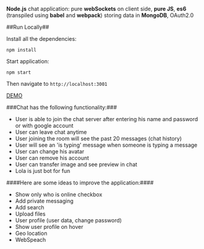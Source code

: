 **Node.js** chat application:
pure **webSockets** on client side, 
**pure JS**,
**es6** (transpiled using **babel** and **webpack**) 
storing data in **MongoDB**,
OAuth2.0

##Run Locally##

Install all the dependencies:

`npm install`

Start application:

`npm start`


Then navigate to `http://localhost:3001`

[DEMO](https://nodejswschat.herokuapp.com/)

###Chat has the following functionality:###
 - User is able to join the chat server after entering his name and password or with google account
 - User can leave chat anytime
 - User joining the room will see the past 20 messages (chat history)
 - User will see an 'is typing' message when someone is typing a message
 - User can change his avatar
 - User can remove his account
 - User can transfer image and see preview in chat
 - Lola is just bot for fun

####Here are some ideas to improve the application:####
 - Show only who is online checkbox
 - Add private messaging
 - Add search
 - Upload files
 - User profile (user data, change password)
 - Show user profile on hover
 - Geo location
 - WebSpeach





